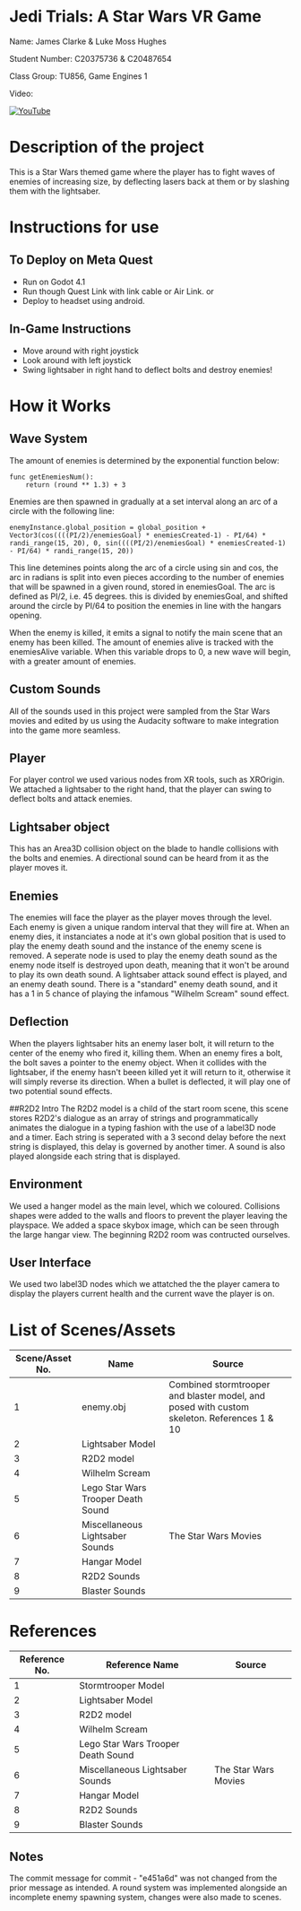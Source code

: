 # Jedi Trials: A Star Wars VR Game

Name: James Clarke & Luke Moss Hughes

Student Number: C20375736 & C20487654

Class Group: TU856, Game Engines 1

Video:

[![YouTube](https://img.youtube.com/vi/so_m6FLvtvA/hqdefault.jpg)](https://youtu.be/so_m6FLvtvA?si=qfMRXwqMvKNjLBHO)


# Description of the project
This is a Star Wars themed game where the player has to fight waves of enemies of increasing size, by deflecting lasers back at them or by slashing them with the lightsaber.

# Instructions for use
## To Deploy on Meta Quest
- Run on Godot 4.1
- Run though Quest Link with link cable or Air Link.
or
- Deploy to headset using android.

## In-Game Instructions
- Move around with right joystick
- Look around with left joystick
- Swing lightsaber in right hand to deflect bolts and destroy enemies!

# How it Works
## Wave System
The amount of enemies is determined by the exponential function below:
```
func getEnemiesNum():
	return (round ** 1.3) + 3
```
Enemies are then spawned in gradually at a set interval along an arc of a circle with the following line:
```
enemyInstance.global_position = global_position + Vector3(cos((((PI/2)/enemiesGoal) * enemiesCreated-1) - PI/64) * randi_range(15, 20), 0, sin((((PI/2)/enemiesGoal) * enemiesCreated-1) - PI/64) * randi_range(15, 20))	
```
This line detemines points along the arc of a circle using sin and cos, the arc in radians is split into even pieces according to the number of enemies that will be spawned in a given round, stored in enemiesGoal.
The arc is defined as PI/2, i.e. 45 degrees. this is divided by enemiesGoal, and shifted around the circle by PI/64 to position the enemies in line with the hangars opening.

When the enemy is killed, it emits a signal to notify the main scene that an enemy has been killed. The amount of enemies alive is tracked with the enemiesAlive variable. When this variable drops to 0, a new wave will begin, with a greater amount of enemies.

## Custom Sounds
All of the sounds used in this project were sampled from the Star Wars movies and edited by us using the Audacity software to make integration into the game more seamless.

## Player
For player control we used various nodes from XR tools, such as XROrigin. We attached a lightsaber to the right hand, that the player can swing to deflect bolts and attack enemies.

## Lightsaber object
This has an Area3D collision object on the blade to handle collisions with the bolts and enemies. A directional sound can be heard from it as the player moves it.

## Enemies
The enemies will face the player as the player moves through the level. Each enemy is given a unique random interval that they will fire at. 
When an enemy dies, it instanciates a node at it's own global position that is used to play the enemy death sound and the instance of the enemy scene is removed. A seperate node is used to play the enemy death sound as the enemy node itself is destroyed upon death, meaning that it won't be around to play its own death sound. A lightsaber attack sound effect is played, and an enemy death sound. There is a "standard" enemy death sound, and it has a 1 in 5 chance of playing the infamous "Wilhelm Scream" sound effect.

## Deflection
When the players lightsaber hits an enemy laser bolt, it will return to the center of the enemy who fired it, killing them. When an enemy fires a bolt, the bolt saves a pointer to the enemy object. When it collides with the lightsaber, if the enemy hasn't beeen killed yet it will return to it, otherwise it will simply reverse its direction. When a bullet is deflected, it will play one of two potential sound effects.

##R2D2 Intro
The R2D2 model is a child of the start room scene, this scene stores R2D2's dialogue as an array of strings and programmatically animates the dialogue in a typing fashion with the use of a label3D node and a timer. Each string is seperated with a 3 second delay before the next string is displayed, this delay is governed by another timer. A sound is also played alongside each string that is displayed.

## Environment
We used a hanger model as the main level, which we coloured. Collisions shapes were added to the walls and floors to prevent the player leaving the playspace.
We added a space skybox image, which can be seen through the large hangar view. The beginning R2D2 room was contructed ourselves.

## User Interface
We used two label3D nodes which we attatched the the player camera to display the players current health and the current wave the player is on.

# List of Scenes/Assets
| Scene/Asset  No. | Name                               | Source                                                                                     |
| ---------------- | ---------------------------------- | ------------------------------------------------------------------------------------------ |
| 1                | enemy.obj                          | Combined stormtrooper and blaster model, and posed with custom skeleton. References 1 & 10 | 
| 2                | Lightsaber Model                   |                                                                                            |
| 3                | R2D2 model                         |                                                                                            |
| 4                | Wilhelm Scream                     |                                                                                            |
| 5                | Lego Star Wars Trooper Death Sound |                                                                                            |
| 6                | Miscellaneous Lightsaber Sounds    | The Star Wars Movies                                                                       |
| 7                | Hangar Model                       |                                                                                            |
| 8                | R2D2 Sounds                        |                                                                                            |
| 9                | Blaster Sounds                     |                                                                                            |

# References
| Reference No. | Reference Name                     | Source               |
| ------------- | ---------------------------------- | -------------------- |
| 1             | Stormtrooper Model                 |                      |
| 2             | Lightsaber Model                   |                      |
| 3             | R2D2 model                         |                      |
| 4             | Wilhelm Scream                     |                      |
| 5             | Lego Star Wars Trooper Death Sound |                      |
| 6             | Miscellaneous Lightsaber Sounds    | The Star Wars Movies |
| 7             | Hangar Model                       |                      |
| 8             | R2D2 Sounds                        |                      |
| 9             | Blaster Sounds                     |                      |


## Notes
The commit message for commit - "e451a6d" was not changed from the prior message as intended. A round system was implemented alongside an incomplete enemy spawning system, changes were also made to scenes.
